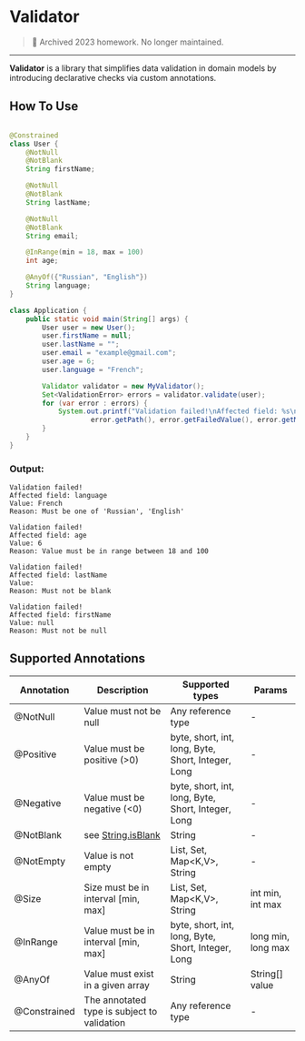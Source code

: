# Validator

> 📝 Archived 2023 homework. No longer maintained.

---
**Validator** is a library that simplifies data validation in domain models by introducing declarative checks via custom
annotations.

## How To Use

```java

@Constrained
class User {
    @NotNull
    @NotBlank
    String firstName;

    @NotNull
    @NotBlank
    String lastName;

    @NotNull
    @NotBlank
    String email;

    @InRange(min = 18, max = 100)
    int age;

    @AnyOf({"Russian", "English"})
    String language;
}
```

```java
class Application {
    public static void main(String[] args) {
        User user = new User();
        user.firstName = null;
        user.lastName = "";
        user.email = "example@gmail.com";
        user.age = 6;
        user.language = "French";

        Validator validator = new MyValidator();
        Set<ValidationError> errors = validator.validate(user);
        for (var error : errors) {
            System.out.printf("Validation failed!\nAffected field: %s\nValue: %s\nReason: %s\n%n",
                    error.getPath(), error.getFailedValue(), error.getMessage());
        }
    }
}
```

### Output:

```
Validation failed!
Affected field: language
Value: French
Reason: Must be one of 'Russian', 'English'

Validation failed!
Affected field: age
Value: 6
Reason: Value must be in range between 18 and 100

Validation failed!
Affected field: lastName
Value:    
Reason: Must not be blank

Validation failed!
Affected field: firstName
Value: null
Reason: Must not be null
```

## Supported Annotations

| Annotation   | Description                                                                                                        | Supported types                                    | Params             |
|--------------|--------------------------------------------------------------------------------------------------------------------|----------------------------------------------------|--------------------|
| @NotNull     | Value must not be null                                                                                             | Any reference type                                 | -                  |
| @Positive    | Value must be positive (>0)                                                                                        | byte, short, int, long, Byte, Short, Integer, Long | -                  |
| @Negative    | Value must be negative (<0)                                                                                        | byte, short, int, long, Byte, Short, Integer, Long | -                  |
| @NotBlank    | see [String.isBlank](https://docs.oracle.com/en/java/javase/11/docs/api/java.base/java/lang/String.html#isBlank()) | String                                             | -                  |
| @NotEmpty    | Value is not empty                                                                                                 | List<T>, Set<T>, Map<K,V>, String                  | -                  |
| @Size        | Size must be in interval [min, max]                                                                                | List<T>, Set<T>, Map<K,V>, String                  | int min, int max   |
| @InRange     | Value must be in interval [min, max]                                                                               | byte, short, int, long, Byte, Short, Integer, Long | long min, long max |
| @AnyOf       | Value must exist in a given array                                                                                  | String                                             | String[] value     |
| @Constrained | The annotated type is subject to validation                                                                        | Any reference type                                 | -                  |
